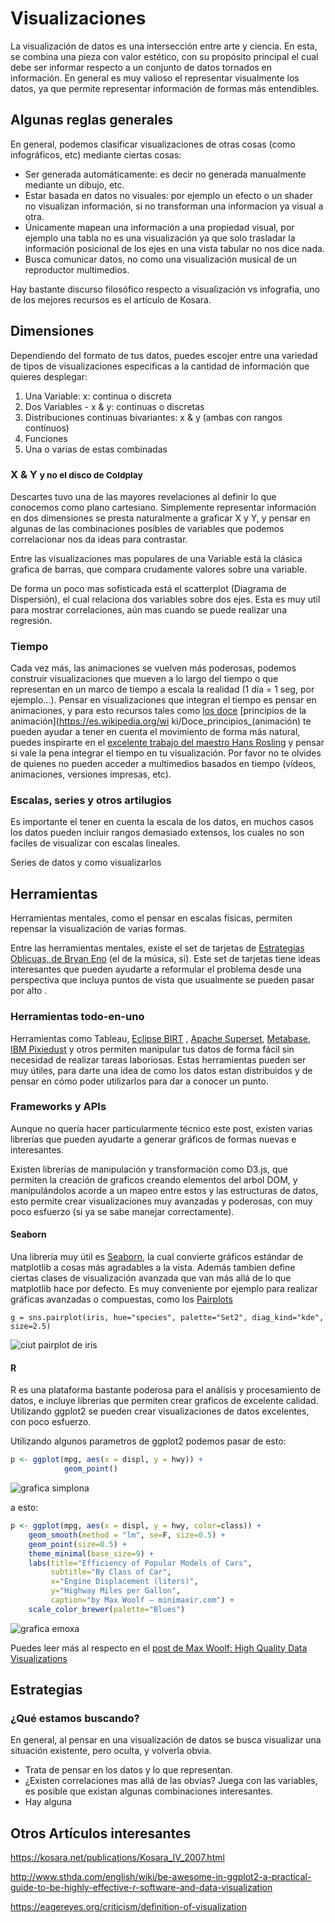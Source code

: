 # Visualizaciones

La visualización de datos es una intersección entre arte y ciencia. En esta, se combina una pieza con valor estético, con su propósito principal el cual debe ser informar respecto a un conjunto de datos tornados en información. En general es muy valioso el representar visualmente los datos, ya que permite representar información de formas más entendibles.

## Algunas reglas generales

En general, podemos clasificar visualizaciones de otras cosas (como infográficos, etc) mediante ciertas cosas:

* Ser generada automáticamente: es decir no generada manualmente mediante un dibujo, etc.
* Estar basada en datos no visuales: por ejemplo un efecto o un shader no visualizan información, si no transforman una informacion ya visual a otra.
* Únicamente mapean una información a una propiedad visual, por ejemplo una tabla no es una visualización ya que solo trasladar la información posicional de los ejes en una vista tabular no nos dice nada.
* Busca comunicar datos, no como una visualización musical de un reproductor multimedios.

Hay bastante discurso filosófico respecto a visualización vs infografia, uno de los mejores recursos es el artículo de Kosara.


## Dimensiones

Dependiendo del formato de tus datos, puedes escojer entre una variedad de tipos de visualizaciones especificas a la cantidad de información que quieres desplegar:

1. Una Variable: x: continua o discreta
2. Dos Variables - x & y: continuas o discretas
3. Distribuciones continuas bivariantes: x & y (ambas con rangos contínuos)
4. Funciones
5. Una o varias de estas combinadas

### X & Y <small>y no el disco de Coldplay</small>

Descartes tuvo una de las mayores revelaciones al definir lo que conocemos como plano cartesiano. Simplemente representar información en dos dimensiones se presta naturalmente a graficar X y Y, y pensar en algunas de las combinaciones posibles de variables que podemos correlacionar nos da ideas para contrastar.

Entre las visualizaciones mas populares de una Variable está la clásica grafica de barras, que compara crudamente valores sobre una variable.

De forma un poco mas sofisticada está el scatterplot (Diagrama de Dispersión), el cual relaciona dos variables sobre dos ejes. Esta es muy util para mostrar correlaciones, aún mas cuando se puede realizar una regresión.

### Tiempo
Cada vez más, las animaciones se vuelven más poderosas, podemos construir visualizaciones que mueven a lo largo del tiempo o que representan en un marco de tiempo a escala la realidad (1 día = 1 seg, por ejemplo...). Pensar en visualizaciones que integran el tiempo es pensar en animaciones, y para esto recursos tales como [los doce](https://en.wikipedia.org/wiki/12_basic_principles_of_animation) [principios de la animación](https://es.wikipedia.org/wi
ki/Doce_principios_(animación) te pueden ayudar a tener en cuenta el movimiento de forma más natural, puedes inspirarte en el [excelente trabajo del maestro Hans Rosling](https://www.youtube.com/watch?v=jbkSRLYSojo) y pensar si vale la pena integrar el tiempo en tu visualización. Por favor no te olvides de quienes no pueden acceder a multimedios basados en tiempo (vídeos, animaciones, versiones impresas, etc).

### Escalas, series y otros artilugios

Es importante el tener en cuenta la escala de los datos, en muchos casos los datos pueden incluir rangos demasiado extensos, los cuales no son faciles de visualizar con escalas lineales.

Series de datos y como visualizarlos

## Herramientas

Herramientas mentales, como el pensar en escalas físicas, permiten repensar la visualización de varias formas.

Entre las herramientas mentales, existe el set de tarjetas de [Estrategias Oblicuas, de Bryan Eno](stoney.sb.org/eno/oblique.html
) (el de la música, sí). Este set de tarjetas tiene ideas interesantes que pueden ayudarte a reformular el problema desde una perspectiva que incluya puntos de vista que usualmente se pueden pasar por alto
.

### Herramientas todo-en-uno
Herramientas como Tableau, [Eclipse BIRT](http://www.eclipse.org/birt/) , [Apache Superset](https://github.com/apache/incubator-superset), [Metabase](
https://github.com/metabase/metabase), [IBM Pixiedust](https://ibm-watson-data-lab.github.io/pixiedust/) y otros permiten manipular tus datos de forma fácil sin necesidad de realizar tareas laboriosas. Estas herramientas pueden ser muy útiles, para darte una idea de como los datos estan distribuidos y de pensar en cómo poder utilizarlos para dar a conocer un punto.

### Frameworks y APIs
Aunque no quería hacer particularmente técnico este post, existen varias librerías que pueden ayudarte a generar gráficos de formas nuevas e interesantes.

Existen librerías de manipulación y transformación como D3.js, que permiten la creación de graficos creando elementos del arbol DOM, y manipulándolos
acorde a un mapeo entre estos y las estructuras de datos, esto permite crear visualizaciones muy avanzadas y poderosas, con muy poco esfuerzo (si ya se sabe manejar correctamente).  

#### Seaborn

Una librería muy útil es [Seaborn](http://seaborn.pydata.org), la cual convierte gráficos estándar de matplotlib a cosas más agradables a la vista. Además tambien define ciertas
clases de visualización avanzada que van más allá de lo que matplotlib hace por defecto. Es muy conveniente por ejemplo para realizar gráficas avanzadas o compuestas, como los [Pairplots](http://seaborn.pydata.org/generated/seaborn.pairplot.html)

```
g = sns.pairplot(iris, hue="species", palette="Set2", diag_kind="kde", size=2.5)
```

<img src="http://seaborn.pydata.org/_images/axis_grids_58_0.png" alt="ciut pairplot de iris" />


#### R

R es una plataforma bastante poderosa para el análisis y procesamiento de datos, e incluye librerias que permiten crear graficos de excelente calidad. Utilizando ggplot2 se pueden crear visualizaciones de datos excelentes, con poco esfuerzo.

Utilizando algunos parametros de ggplot2 podemos pasar de esto:
```r
p <- ggplot(mpg, aes(x = displ, y = hwy)) +
            geom_point()
```
<img src='http://minimaxir.com/img/ggplot2-web/plot1.png' alt="grafica simplona" />

a esto:
```r
p <- ggplot(mpg, aes(x = displ, y = hwy, color=class)) +
    geom_smooth(method = "lm", se=F, size=0.5) +
    geom_point(size=0.5) +
    theme_minimal(base_size=9) +
    labs(title="Efficiency of Popular Models of Cars",
         subtitle="By Class of Car",
         x="Engine Displacement (liters)",
         y="Highway Miles per Gallon",
         caption="by Max Woolf — minimaxir.com") +
    scale_color_brewer(palette="Blues")
```
<img src="http://minimaxir.com/img/ggplot2-web/tutorial-5.png" alt="grafica emoxa" />

Puedes leer más al respecto en el [post de Max Woolf: High Quality Data Visualizations](http://minimaxir.com/2017/08/ggplot2-web/)

## Estrategias


### ¿Qué estamos buscando?

En general, al pensar en una visualización de datos se busca visualizar una situación existente, pero oculta, y volverla obvia.

* Trata de pensar en los datos y lo que representan.
* ¿Existen correlaciones mas allá de las obvias? Juega con las variables, es posible que existan algunas combinaciones interesantes.
* Hay alguna


## Otros Artículos interesantes
https://kosara.net/publications/Kosara_IV_2007.html

http://www.sthda.com/english/wiki/be-awesome-in-ggplot2-a-practical-guide-to-be-highly-effective-r-software-and-data-visualization



https://eagereyes.org/criticism/definition-of-visualization
